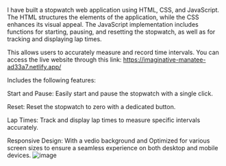 I have built a stopwatch web application using HTML, CSS, and JavaScript. The HTML structures the elements of the application, while the CSS enhances its visual appeal. The JavaScript implementation includes functions for starting, pausing, and resetting the stopwatch, as well as for tracking and displaying lap times.


This allows users to accurately measure and record time intervals. You can access the live website through this link: https://imaginative-manatee-ad33a7.netlify.app/


Includes the following features:

Start and Pause: Easily start and pause the stopwatch with a single click.


Reset: Reset the stopwatch to zero with a dedicated button.


Lap Times: Track and display lap times to measure specific intervals accurately.


Responsive Design: With a vedio background and Optimized for various screen sizes to ensure a seamless experience on both desktop and mobile devices.
![image](https://github.com/srijasuyambu7168/PRODIGY_WD_02/assets/172833137/4246b6f5-1afc-4b42-8cdb-82982a76548b)
